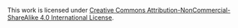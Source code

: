 This work is licensed under [Creative Commons Attribution-NonCommercial-ShareAlike 4.0 International License](https://creativecommons.org/licenses/by-nc-sa/4.0/).

